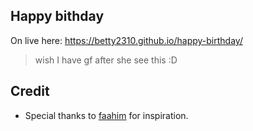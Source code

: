 ## Happy bithday
On live here: https://betty2310.github.io/happy-birthday/

> wish I have gf after she see this :D

## Credit
+ Special thanks to [faahim](https://github.com/faahim/happy-birthday) for inspiration.